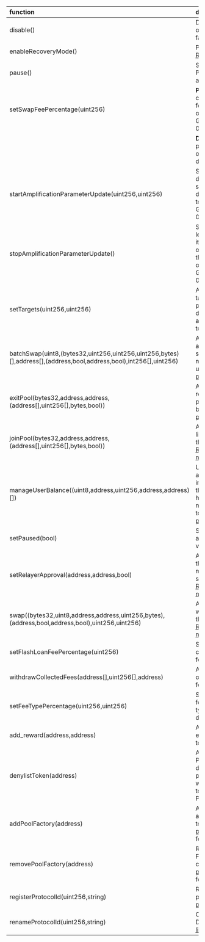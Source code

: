 | function                                                                                                          | description                                                                                                                                                                                                                                                  |
| :---------------------------------------------------------------------------------------------------------------- | :----------------------------------------------------------------------------------------------------------------------------------------------------------------------------------------------------------------------------------------------------------- |
| disable()                                                                                                         | Disables new creation of pools from a pool factory.                                                                                                                                                                                                          |
| enableRecoveryMode()                                                                                              | Puts a pool into [Recovery Mode](https://medium.com/@0xSkly/inside-balancer-code-recoverymode-9af34ce5ab72)                                                                                                                                                  |
| pause()                                                                                                           | Stops trading in a pool. Proportinal withdraws are still possible.                                                                                                                                                                                           |
| setSwapFeePercentage(uint256)                                                                                     | **Pools:** Authorize change of swap fees for pools that delegate ownership to Balancer Governance: 0xba1ba1...                                                                                                                                               |
|                                                                                                                   | **Deployments**: Sets the protocol fee charged on swaps for this deployment                                                                                                                                                                                  |
| startAmplificationParameterUpdate(uint256,uint256)                                                                | Start ramping up or down the A factor of a stableswap pool that delegated ownership to Balancer Governance: 0xba1ba1...                                                                                                                                      |
| stopAmplificationParameterUpdate()                                                                                | Stop A-factor change leaving the A-Factor at its currently set value on a stableswap pool that delegated ownership to Balancer Governance: 0xba1ba1...                                                                                                       |
| setTargets(uint256,uint256)                                                                                       | Allows setting the targets of the linear pools. Targets determine the ideal amount of unwrapped tokens.                                                                                                                                                      |
| batchSwap(uint8,(bytes32,uint256,uint256,uint256,bytes)[],address[],(address,bool,address,bool),int256[],uint256) | Allow a relayer to make a multihop trade or source liquidity from multiple pools on a users behalf. [Relayer permissions notes](https://github.com/BalancerMaxis/multisig-ops/blob/main/docs/Authorizer/vault_permissions.md)                                |
| exitPool(bytes32,address,address,(address[],uint256[],bytes,bool))                                                | Allow a relayer to remove liquidity from a pool on the user's behalf. [Relayer permissions notes](https://github.com/BalancerMaxis/multisig-ops/blob/main/docs/Authorizer/vault_permissions.md)                                                              |
| joinPool(bytes32,address,address,(address[],uint256[],bytes,bool))                                                | Allow a relayer to add liquidity to a pool on the user's behalf. [Relayer permissions notes](https://github.com/BalancerMaxis/multisig-ops/blob/main/docs/Authorizer/vault_permissions.md)                                                                   |
| manageUserBalance((uint8,address,uint256,address,address)[])                                                      | Utilize existing Vault allowances and internal balances so that a user does not have to re-approve the new relayer for each token. [Relayer permissions notes](https://github.com/BalancerMaxis/multisig-ops/blob/main/docs/Authorizer/vault_permissions.md) |
| setPaused(bool)                                                                                                   | Stops all trading activity involving the vault                                                                                                                                                                                                               |
| setRelayerApproval(address,address,bool)                                                                          | Approve the relayer on the user's behalf (user must still provide a signed message). [Relayer permissions notes](https://github.com/BalancerMaxis/multisig-ops/blob/main/docs/Authorizer/vault_permissions.md)                                               |
| swap((bytes32,uint8,address,address,uint256,bytes),(address,bool,address,bool),uint256,uint256)                   | Allow a relayer to trade within a single pool on the user's behalf. [Relayer permissions notes](https://github.com/BalancerMaxis/multisig-ops/blob/main/docs/Authorizer/vault_permissions.md)                                                                |
| setFlashLoanFeePercentage(uint256)                                                                                | Sets the protocol fee charged on flash loans for this deployment                                                                                                                                                                                             |
| withdrawCollectedFees(address[],uint256[],address)                                                                | Allows the withdrawal of collected protocol fees                                                                                                                                                                                                             |
| setFeeTypePercentage(uint256,uint256)                                                                             | Sets the protocol fee for a particular fee type for this deployment                                                                                                                                                                                          |
| add_reward(address,address)                                                                                       | Allows adding of an external reward token to gauges.                                                                                                                                                                                                         |
| denylistToken(address)                                                                                            | Adds a token to the ProtocolFeeWithdrawer deny list which prevents the withdrawal of that token from the ProtocolFeeCollector                                                                                                                                |
| addPoolFactory(address)                                                                                           | Adds a Pool Factory and all pools it created to the [poolRecoveryHelper](https://forum.balancer.fi/t/bip-121-permission-granting-recovery-mode/4045#grant-the-following-roles-to-the-balancer-labs-ops-multisigs-on-each-network-5) for monitoring           |
| removePoolFactory(address)                                                                                        | Removes a Pool Factory and all pools it created to the [poolRecoveryHelper](https://forum.balancer.fi/t/bip-121-permission-granting-recovery-mode/4045#grant-the-following-roles-to-the-balancer-labs-ops-multisigs-on-each-network-5) for monitoring        |
| registerProtocolId(uint256,string)                                                                                | Register a new DeFi protocol in the [linear pool registry](https://forum.balancer.fi/t/bip-xxx-grant-balancer-maxis-the-authorisation-to-register-protocolids-for-linearpools/4435)                                                                          |
| renameProtocolId(uint256,string)                                                                                  | Change the name of a DeFi protocol in the [linear pool registry](https://forum.balancer.fi/t/bip-xxx-grant-balancer-maxis-the-authorisation-to-register-protocolids-for-linearpools/4435)                                                                    |
